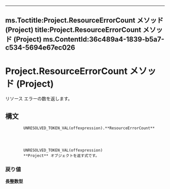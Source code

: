 

---
ms.Toctitle:Project.ResourceErrorCount メソッド (Project)
title:Project.ResourceErrorCount メソッド (Project)
ms.ContentId:36c489a4-1839-b5a7-c534-5694e67ec026
---
# Project.ResourceErrorCount メソッド (Project)




リソース エラーの数を返します。

## 構文

            UNRESOLVED_TOKEN_VAL(offexpression).**ResourceErrorCount**




            UNRESOLVED_TOKEN_VAL(offexpression)
            **Project** オブジェクトを返す式です。

### 戻り値
**長整数型**






